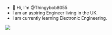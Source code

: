 - 👋 Hi, I’m @Thingybob8055
- I am an aspiring Engineer living in the UK.
- I am currently learning Electronic Engineering.

<!---
Thingybob8055/Thingybob8055 is a ✨ special ✨ repository because its `README.md` (this file) appears on your GitHub profile.
You can click the Preview link to take a look at your changes.
--->
<img src="https://github-readme-stats.vercel.app/api/top-langs/?username=Thingybob8055&hide=jupyter notebook&layout=compact">
